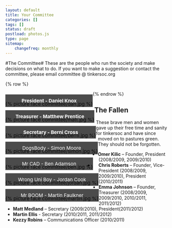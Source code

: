 ```yaml
---
layout: default 
title: Your Committee
categories: []
tags: []
status: draft
postload: photos.js
type: page
sitemap:
    changefreq: monthly
---
```


<style>

section figure {
    float: left;
    clear: both;
    
    position: relative;
    overflow: auto;
    display: inline-block;
    
    margin: 0 auto;
    padding: 30px 0 0 0;
    font-size: 15px;
}

section figure img {
    vertical-align: bottom;
}

section figure figcaption {
    position: absolute;
    bottom: 0;
    left: 0;
    right: 0;
    
    background: rgba(0,0,0,0.7);
    text-align: center;
    color: #fff; 
    padding: 10px;
}

section#container {
	margin-right: auto;
	margin-left: auto;
}

@media (max-width: 768px) {
section figure img {
	width: 100%;
}

}


</style>

#The Committee#
These are the people who run the society and make decisions on what to do. If you want to make a suggestion or contact the committee, please email committee @ tinkersoc.org

{% row %}
<section id="container" class=".col-md-12">
<figure class="item">
{% picture face committee/dan.jpg %}
<figcaption>
<strong>President - Daniel Knox</strong>
</figcaption>
</figure>

<figure class="item">
{% picture face committee/matt.jpg %}
<figcaption>
<strong>Treasurer - Matthew Prentice</strong>
</figcaption>
</figure>

<figure class="item">
{% picture face committee/berni.jpg %}
<figcaption>
<strong>Secretary - Berni Cross</strong>
</figcaption>
</figure>

<figure class="item">
{% picture face committee/simon.jpg %}
<figcaption>
DogsBody - Simon Moore
</figcaption>
</figure>

<figure class="item">
{% picture face committee/ben.jpg %}
<figcaption>
Mr CAD - Ben Adamson
</figcaption>
</figure>

<figure class="item">
{% picture face committee/jordan.jpg %}
<figcaption>
Wrong Uni Boy - Jordan Cook
</figcaption>
</figure>

<figure class="item">
{% picture face committee/martin.jpg %}
<figcaption>
Mr BOOM - Martin Faulkner
</figcaption>
</figure>
</section>

{% endrow %}

<h2>The Fallen</h2>

These brave men and women gave up their free time and sanity for tinkersoc and
have since moved on to pastures green. They should not be forgotten.

* **Omer Kilic** – Founder, President (2008/2009, 2009/2010)
* **Chris Roberts** – Founder, Vice-President (2008/2009, 2009/2010), President (2010/2011)
* **Emma Johnson** – Founder, Treasurer (2008/2009, 2009/2010, 2010/2011, 2011/2012)
* **Matt Medland** – Secretary (2009/2010), President(2011/2012)
* **Martin Ellis** - Secretary (2010/2011, 2011/2012)
* **Kezzy Robins** – Communications Officer (2010/2011)

